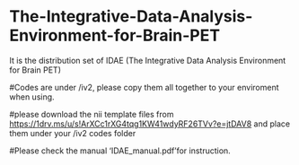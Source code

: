 # The-Integrative-Data-Analysis-Environment-for-Brain-PET
It is the distribution set of IDAE (The Integrative Data Analysis Environment for Brain PET)

#Codes are under /iv2, please copy them all together to your enviroment when using.

#please download the nii template files from
https://1drv.ms/u/s!ArXCc1rXG4tqg1KW41wdyRF26TVv?e=jtDAV8
and place them under your /iv2 codes folder

#Please check the manual ‘IDAE_manual.pdf’for instruction. 
